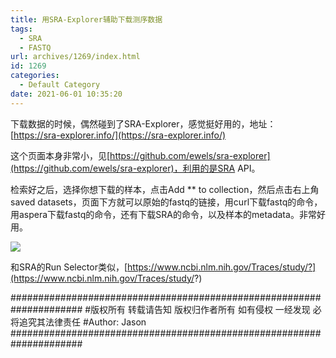 ```yaml
---
title: 用SRA-Explorer辅助下载测序数据
tags:
  - SRA
  - FASTQ
url: archives/1269/index.html
id: 1269
categories:
  - Default Category
date: 2021-06-01 10:35:20
---
```




下载数据的时候，偶然碰到了SRA-Explorer，感觉挺好用的，地址：[https://sra-explorer.info/](https://sra-explorer.info/)

这个页面本身非常小，见[https://github.com/ewels/sra-explorer](https://github.com/ewels/sra-explorer)，利用的是SRA API。

检索好之后，选择你想下载的样本，点击Add ** to collection，然后点击右上角saved datasets，页面下方就可以原始的fastq的链接，用curl下载fastq的命令，用aspera下载fastq的命令，还有下载SRA的命令，以及样本的metadata。非常好用。

![](/wp/f4w/2021/2021-06-01-SRA-Explorer.png)

和SRA的Run Selector类似，[https://www.ncbi.nlm.nih.gov/Traces/study/?](https://www.ncbi.nlm.nih.gov/Traces/study/?)

#####################################################################
\#版权所有 转载请告知 版权归作者所有 如有侵权 一经发现 必将追究其法律责任
\#Author: Jason
#####################################################################

